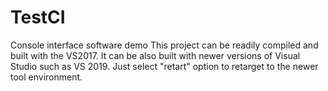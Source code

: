 # TestCI
Console interface software demo
This project can be readily compiled and built with the VS2017. It can be also built with newer versions of Visual Studio such as VS 2019. 
Just select "retart" option to retarget to the newer tool environment.
